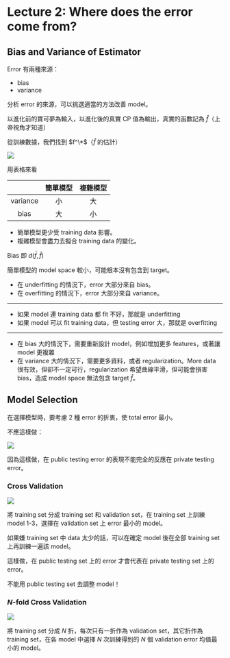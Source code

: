 # Lecture 2: Where does the error come from?

## Bias and Variance of Estimator

Error 有兩種來源：

- bias
- variance

分析 error 的來源，可以挑選適當的方法改善 model。

以進化前的寶可夢為輸入，以進化後的真實 CP 值為輸出，真實的函數記為 $\hat f$（上帝視角才知道）

從訓練數據，我們找到 $f^\*$（$\hat f$ 的估計）

![](https://i.imgur.com/Q8eohUL.png)

用表格來看

| | 簡單模型 | 複雜模型 |
|:--:|:--:|:--:|
| variance | 小 | 大 |
| bias | 大 | 小 | 

- 簡單模型更少受 training data 影響。
- 複雜模型會盡力去擬合 training data 的變化。

Bias 即 $d(\bar f, \hat f)$

簡單模型的 model space 較小，可能根本沒有包含到 target。

- 在 underfitting 的情況下，error 大部分來自 bias。
- 在 overfitting 的情況下，error 大部分來自 variance。

---

- 如果 model 連 training data 都 fit 不好，那就是 underfitting
- 如果 model 可以 fit training data，但 testing error 大，那就是 overfitting

---

- 在 bias 大的情況下，需要重新設計 model，例如增加更多 features，或著讓 model 更複雜
- 在 variance 大的情況下，需要更多資料，或者 regularization。More data 很有效，但卻不一定可行，regularization 希望曲線平滑，但可能會損害 bias，造成 model space 無法包含 target $\hat f$。

## Model Selection

在選擇模型時，要考慮 2 種 error 的折衷，使 total error 最小。

不應這樣做：

![](https://i.imgur.com/QZZrg8C.png)

因為這樣做，在 public testing error 的表現不能完全的反應在 private testing error。

### Cross Validation

![](https://i.imgur.com/NiYfKs9.png)

將 training set 分成 training set 和 validation set，在 training set 上訓練 model 1-3，選擇在 validation set 上 error 最小的 model。

如果嫌 training set 中 data 太少的話，可以在確定 model 後在全部 training set 上再訓練一遍該 model。

這樣做，在 public testing set 上的 error 才會代表在 private testing set 上的 error。

不能用 public testing set 去調整 model！

### $N$-fold Cross Validation

![](https://i.imgur.com/L93md2I.png)

將 training set 分成 $N$ 折，每次只有一折作為 validation set，其它折作為 training set，在各 model 中選擇 $N$ 次訓練得到的 $N$ 個 validation error 均值最小的 model。

